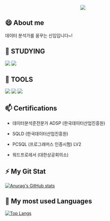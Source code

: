 <!-- header -->
<p align='center'>
  <img src="https://capsule-render.vercel.app/api?type=waving&color=ACBCFF&fontColor=0F1035&height=200&section=header&text=Welcome+to+HyunTaek's+Github!&fontSize=40"/>
</p>





## 😄 About me

데이터 분석가를 꿈꾸는 신입입니다~!

## 🔭 STUDYING

<img src="https://img.shields.io/badge/MySQL-4479A1?style=for-the-badge&logo=MySQL&logoColor=white"> <img src="https://img.shields.io/badge/Python-3776AB?style=for-the-badge&logo=Python&logoColor=white">

## 🔭 TOOLS

<img src="https://img.shields.io/badge/VSCode-4479A1?style=for-the-badge&logo=vscode&logoColor=white"> <img src="https://img.shields.io/badge/github-181717?style=for-the-badge&logo=github&logoColor=white"> <img src="https://img.shields.io/badge/obsidian-7952B3?style=for-the-badge&logo=obsidian&logoColor=white">

## 📫 Certifications

- 데이터분석준전문가 ADSP (한국데이터산업진흥원)
  
- SQLD (한국데이터산업진흥원)
  
- PCSQL (프로그래머스 인증시험) LV2

- 워드프로레서 (대한상공회의소)


## ⚡ My Git Stat

[![Anurag's GitHub stats](https://github-readme-stats.vercel.app/api?username=mathplanet&show_icons=true&theme=radical)](https://github.com/anuraghazra/github-readme-stats) 


## 🌱 My most used Languages

[![Top Langs](https://github-readme-stats.vercel.app/api/top-langs/?username=mathplanet)](https://github.com/anuraghazra/github-readme-stats)

<!--
**mathplanet/mathplanet** is a ✨ _special_ ✨ repository because its `README.md` (this file) appears on your GitHub profile.

Here are some ideas to get you started:

- 🔭 I’m currently working on ...
- 🌱 I’m currently learning ...
- 👯 I’m looking to collaborate on ...
- 🤔 I’m looking for help with ...
- 💬 Ask me about ...
- 📫 How to reach me: ...
- 😄 Pronouns: ...
- ⚡ Fun fact: ...
-->


<!---LeetCode Topics End-->
